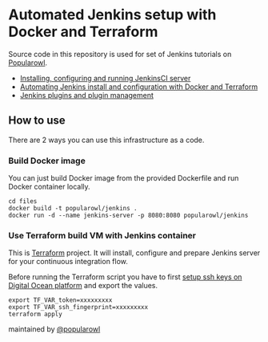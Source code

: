 # Automated Jenkins setup with Docker and Terraform

Source code in this repository is used for set of Jenkins tutorials on [Popularowl](https://www.popularowl.com).

* [Installing, configuring and running JenkinsCI server](https://www.popularowl.com/blog/installing-configuring-jenkinsci-nginx)
* [Automating Jenkins install and configuration with Docker and Terraform](https://www.popularowl.com/jenkins/automating-jenkins-install-docker-terraform)
* [Jenkins plugins and plugin management](https://www.popularowl.com/jenkins/jenkins-plugins-and-plugin-management)

## How to use

There are 2 ways you can use this infrastructure as a code.

### Build Docker image

You can just build Docker image from the provided Dockerfile and run Docker container locally.

    cd files
    docker build -t popularowl/jenkins .
    docker run -d --name jenkins-server -p 8080:8080 popularowl/jenkins

### Use Terraform build VM with Jenkins container

This is [Terraform](https://www.terraform.io) project. It will install, configure and prepare Jenkins server for your continuous integration flow.

Before running the Terraform script you have to first [setup ssh keys on Digital Ocean platform](https://www.digitalocean.com/docs/droplets/how-to/add-ssh-keys) and export the values.

    export TF_VAR_token=xxxxxxxxx
    export TF_VAR_ssh_fingerprint=xxxxxxxxx
    terraform apply

maintained by [@popularowl](https://twitter.com/popularowl)
